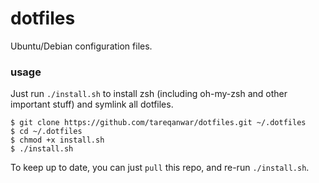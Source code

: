 # dotfiles
Ubuntu/Debian configuration files.

### usage
Just run `./install.sh` to install zsh (including oh-my-zsh and other important stuff) and symlink all dotfiles.

```
$ git clone https://github.com/tareqanwar/dotfiles.git ~/.dotfiles
$ cd ~/.dotfiles
$ chmod +x install.sh
$ ./install.sh
```

To keep up to date, you can just `pull` this repo, and re-run `./install.sh`.
